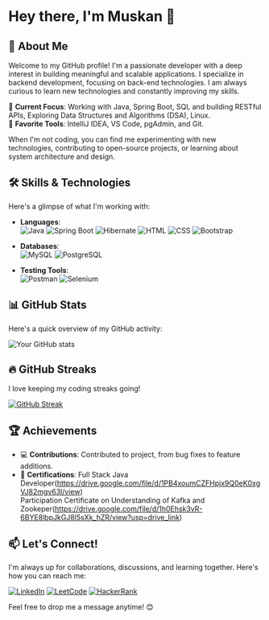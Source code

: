 # Hey there, I'm Muskan 👋

## 🚀 About Me
Welcome to my GitHub profile! I'm a passionate developer with a deep interest in building meaningful and scalable applications. I specialize in backend development, focusing on back-end technologies. I am always curious to learn new technologies and constantly improving my skills.

🔹 **Current Focus**:  Working with Java, Spring Boot, SQL and building RESTful APIs, Exploring Data Structures and Algorithms (DSA),  Linux.  
🔹 **Favorite Tools**: IntelliJ IDEA, VS Code, pgAdmin, and Git.

When I'm not coding, you can find me experimenting with new technologies, contributing to open-source projects, or learning about system architecture and design.

## 🛠️ Skills & Technologies
Here's a glimpse of what I'm working with:

- **Languages**:  
  ![Java](https://img.shields.io/badge/Java-007396?style=for-the-badge&logo=java&logoColor=white)
  ![Spring Boot](https://img.shields.io/badge/Spring%20Boot-6DB33F?style=for-the-badge&logo=Spring%20Boot&logoColor=white&color=6DB33F)
  ![Hibernate](https://img.shields.io/badge/Hibernate-59666C?style=for-the-badge&logo=Hibernate&logoColor=white)
  ![HTML](https://img.shields.io/badge/HTML5-E34F26?style=for-the-badge&logo=HTML5&logoColor=white)
  ![CSS](https://img.shields.io/badge/CSS3-1572B6?style=for-the-badge&logo=CSS3&logoColor=white)
  ![Bootstrap](https://img.shields.io/badge/Bootstrap-7952B3?style=for-the-badge&logo=Bootstrap&logoColor=white)


- **Databases**:  
  ![MySQL](https://img.shields.io/badge/MySQL-4479A1?style=for-the-badge&logo=MySQL&logoColor=white&color=4479A1)
  ![PostgreSQL](https://img.shields.io/badge/PostgreSQL-4169E1?style=for-the-badge&logo=PostgreSQL&logoColor=white)


- **Testing Tools**:  
  ![Postman](https://img.shields.io/badge/Postman-FF6C37?style=for-the-badge&logo=Postman&logoColor=white)
  ![Selenium](https://img.shields.io/badge/Selenium-43B02A?style=for-the-badge&logo=Selenium&logoColor=white)  


## 📊 GitHub Stats
Here's a quick overview of my GitHub activity:

![Your GitHub stats](https://github-readme-stats.vercel.app/api?username=jahanmuskan&show_icons=true&theme=github_dark&hide_title=true&count_private=true&hide=prs)

## 🔥 GitHub Streaks
I love keeping my coding streaks going!

[![GitHub Streak](https://github-readme-streak-stats.herokuapp.com/?user=jahanmuskan&theme=radical&hide_border=true&date_format=j%20M%20Y&card_width=500)](https://git.io/streak-stats)

## 🏆 Achievements
- 💻 **Contributions**: Contributed to project, from bug fixes to feature additions.
- 📜 **Certifications**: Full Stack Java Developer(https://drive.google.com/file/d/1PB4xoumCZFHpjx9Q0eK0xgVJ82mgv63l/view)                     
Participation Certificate on Understanding of Kafka and Zookeper(https://drive.google.com/file/d/1h0Ehsk3vR-6BYE8lbpJkGJ8l5sXk_hZR/view?usp=drive_link)

## 📫 Let's Connect!
I'm always up for collaborations, discussions, and learning together. Here's how you can reach me:

[![LinkedIn](https://img.shields.io/badge/LinkedIn-0077B5?style=for-the-badge&logo=linkedin&logoColor=white)](https://www.linkedin.com/in/muskan-jahan-777768216/)
[![LeetCode](https://img.shields.io/badge/LeetCode-FFA116?style=for-the-badge&logo=leetcode&logoColor=white)](https://leetcode.com/u/Muskan-Jahan/)
[![HackerRank](https://img.shields.io/badge/HackerRank-2EC866?style=for-the-badge&logo=hackerrank&logoColor=white)](https://www.hackerrank.com/profile/muskanriyaz2001)

Feel free to drop me a message anytime! 😊

